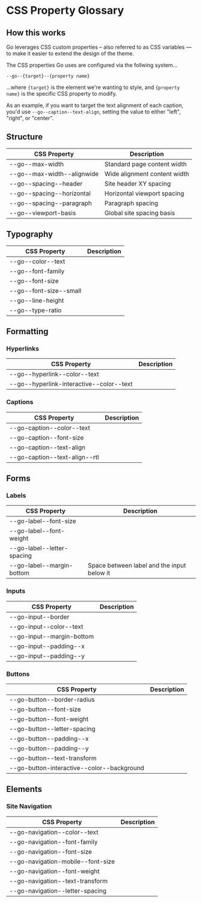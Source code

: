 # CSS Property Glossary

## How this works
Go leverages CSS custom properties – also referred to as CSS variables — to make it easier to extend the design of the theme.

The CSS properties Go uses are configured via the follwing system...

`--go--{target}--{property name}`

...where `{target}` is the element we're wanting to style, and `{property name}` is the specific CSS property to modify.

As an example, if you want to target the text alignment of each caption, you'd use `--go--caption--text-align`, setting the value to either "left", "right", or "center".


## Structure
| CSS Property  | Description |
| ------------- | ------------- |
| --go--max-width  | Standard page content width |
| --go--max-width--alignwide | Wide alignment content width |
| --go--spacing--header | Site header XY spacing |
| --go--spacing--horizontal | Horizontal viewport spacing |
| --go--spacing--paragraph | Paragraph spacing |
| --go--viewport-basis | Global site spacing basis |


## Typography
| CSS Property  | Description |
| ------------- | ------------- |
| --go--color--text ||
| --go--font-family ||
| --go--font-size ||
| --go--font-size--small ||
| --go--line-height ||
| --go--type-ratio ||


## Formatting

### Hyperlinks
| CSS Property  | Description |
| ------------- | ------------- |
| --go--hyperlink--color--text ||
| --go--hyperlink-interactive--color--text ||

### Captions
| CSS Property  | Description |
| ------------- | ------------- |
| --go-caption--color--text ||
| --go-caption--font-size ||
| --go-caption--text-align ||
| --go-caption--text-align--rtl ||


## Forms

### Labels
| CSS Property  | Description |
| ------------- | ------------- |
| --go-label--font-size ||
| --go-label--font-weight ||
| --go-label--letter-spacing ||
| --go-label--margin-bottom | Space between label and the input below it |

### Inputs
| CSS Property  | Description |
| ------------- | ------------- |
| --go-input--border ||
| --go-input--color--text ||
| --go-input--margin-bottom ||
| --go-input--padding--x ||
| --go-input--padding--y ||

### Buttons
| CSS Property  | Description |
| ------------- | ------------- |
| --go-button--border-radius ||
| --go-button--font-size ||
| --go-button--font-weight ||
| --go-button--letter-spacing ||
| --go-button--padding--x ||
| --go-button--padding--y ||
| --go-button--text-transform ||
| --go-button-interactive--color--background ||


## Elements

### Site Navigation
| CSS Property  | Description |
| ------------- | ------------- |
| --go-navigation--color--text ||
| --go-navigation--font-family ||
| --go-navigation--font-size ||
| --go-navigation-mobile--font-size ||
| --go-navigation--font-weight ||
| --go-navigation--text-transform ||
| --go-navigation--letter-spacing ||









